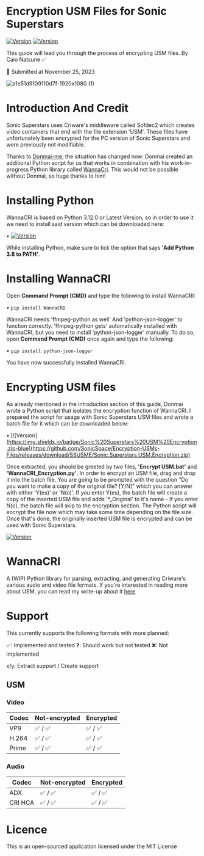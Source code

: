 # Encryption USM Files for Sonic Superstars 
[![Version](https://img.shields.io/badge/Sonic%20Modding-e2a754)](https://gamebanana.com/games/18552) [![Version](https://img.shields.io/badge/Python-Guide-blue)]()

This guide will lead you through the process of encrypting USM files.
By Caio Natsune ✅

📅 Submitted at November 25, 2023

![a1e51d9109110d7f-1920x1080 (1)](https://github.com/SonicSpace/Encryption-USMs-Files/assets/88670125/bcf5fd0e-0495-418d-aac9-d26464bea23d)

# Introduction And Credit

Sonic Superstars uses Criware's middleware called Sofdec2 which creates video containers that end with the file extension 'USM'. These files have unfortunately been encrypted for the PC version of Sonic Superstars and were previously not modifiable.

Thanks to [Donmai-me](https://github.com/donmai-me), the situation has changed now: Donmai created an additional Python script for us that works in combination with his work-in-progress Python library called [WannaCri](https://github.com/donmai-me/WannaCRI). This would not be possible without Donmai, so huge thanks to him!

# Installing Python

WannaCRI is based on Python 3.12.0 or Latest Version, so in order to use it we need to install said version which can be downloaded here:

• [![Version](https://img.shields.io/badge/Python%203.12.0%20(Windows%20x64%20executable%20installer)-007100)](https://www.python.org/downloads/)

While installing Python, make sure to tick the option that says __'Add Python 3.8 to PATH'__.

# Installing WannaCRI

Open **Command Prompt (CMD)** and type the following to install WannaCRI:

• `pip install WannaCRI`

WannaCRI needs 'ffmpeg-python as well' And 'python-json-logger' to function correctly. 'ffmpeg-python gets' automatically installed with WannaCRI, but you need to install 'python-json-logger' manually. To do so, open **Command Prompt (CMD)** once again and type the following:

• `pip install python-json-logger`

You have now successfully installed WannaCRI.

# Encrypting USM files

As already mentioned in the introduction section of this guide, Donmai wrote a Python script that isolates the encryption function of WannaCRI. I prepared the script for usage with Sonic Superstars USM files and wrote a batch file for it which can be downloaded below:

• [![Version](https://img.shields.io/badge/Sonic%20Superstars%20USM%20Encryption.zip-blue](https://github.com/SonicSpace/Encryption-USMs-Files/releases/download/SSUSME/Sonic.Superstars.USM.Encryption.zip)

Once extracted, you should be greeted by two files, **'Encrypt USM.bat'** and **'WannaCRI_Encryption.py'**. In order to encrypt an USM file, drag and drop it into the batch file. You are going to be prompted with the question "Do you want to make a copy of the original file? [Y/N]" which you can answer with either 'Y(es)' or 'N(o)'. If you enter Y(es), the batch file will create a copy of the inserted USM file and adds '\*\_Original' to it's name - If you enter N(o), the batch file will skip to the encryption section. The Python script will encrypt the file now which may take some time depending on the file size. Once that's done, the originally inserted USM file is encrypted and can be used with Sonic Superstars.

[![Version](https://img.shields.io/pypi/v/wannacri.svg)](https://pypi.org/project/WannaCRI)

# WannaCRI

A (WIP) Python library for parsing, extracting, and generating Criware's various audio and video file formats.
If you're interested in reading more about USM, you can read my write-up about it [here](https://listed.to/@donmai/24921/criware-s-usm-format-part-1)

# Support

This currently supports the following formats with more planned:

✅: Implemented and tested ❓: Should work but not tested ❌: Not implemented

x/y: Extract support / Create support

## USM

### Video

| Codec | Not-encrypted | Encrypted |
| ----- | ------------- | --------- |
| VP9   | ✅ / ✅       | ✅ / ✅   |
| H.264 | ✅ / ✅       | ✅ / ✅   |
| Prime | ✅ / ✅       | ✅ / ✅   |

### Audio

| Codec   | Not-encrypted | Encrypted |
| ------- | ------------- | --------- |
| ADX     | ✅ / ✅       | ✅ / ✅   |
| CRI HCA | ✅ / ✅       | ✅ / ✅   |

# Licence

This is an open-sourced application licensed under the MIT License

